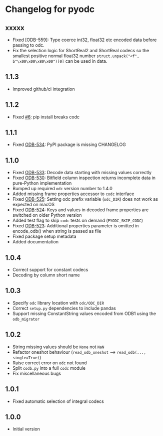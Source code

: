 
# Changelog for pyodc

## xxxxx

* Fixed [ODB-559]: Type coerce int32, float32 etc encoded data before passing to odc.
* Fix the selection logic for ShortReal2 and ShortReal codecs so the smallest positive normal float32 number `struct.unpack("<f", b"\x00\x00\x80\x00")[0]` can be used in data.

## 1.1.3

* Improved github/ci integration

## 1.1.2

* Fixed [#6]: pip install breaks codc

## 1.1.1

* Fixed [ODB-534]: PyPI package is missing CHANGELOG

## 1.1.0

* Fixed [ODB-533]: Decode data starting with missing values correctly
* Fixed [ODB-530]: Bitfield column inspection returns incomplete data in pure-Python implementation
* Bumped up required `odc` version number to 1.4.0
* Added missing frame properties accessor to `codc` interface
* Fixed [ODB-525]: Setting odc prefix variable (`odc_DIR`) does not work as expected on macOS
* Fixed [ODB-524]: Keys and values in decoded frame properties are switched on older Python version
* Added test flag to skip `codc` tests on demand (`PYODC_SKIP_CODC`)
* Fixed [ODB-523]: Additional properties parameter is omitted in encode_odb() when string is passed as file
* Fixed package setup metadata
* Added documentation

## 1.0.4

* Correct support for constant codecs
* Decoding by column short name

## 1.0.3

* Specify `odc` library location with `odc/ODC_DIR`
* Correct `setup.py` dependencies to include pandas
* Support missing ConstantString values encoded from ODB1 using the `odb_migrator`

## 1.0.2

* String missing values should be `None` not `NaN`
* Refactor oneshot behaviour (`read_odb_oneshot` --> `read_odb(..., single=True)`)
* Raise correct error on `odc` not found
* Split `codb.py` into a full `codc` module
* Fix miscellaneous bugs

## 1.0.1

* Fixed automatic selection of integral codecs

## 1.0.0

* Initial version


[#6]: https://github.com/ecmwf/pyodc/issues/6
[ODB-534]: https://jira.ecmwf.int/browse/ODB-534
[ODB-533]: https://jira.ecmwf.int/browse/ODB-533
[ODB-530]: https://jira.ecmwf.int/browse/ODB-530
[ODB-525]: https://jira.ecmwf.int/browse/ODB-525
[ODB-524]: https://jira.ecmwf.int/browse/ODB-524
[ODB-523]: https://jira.ecmwf.int/browse/ODB-523
